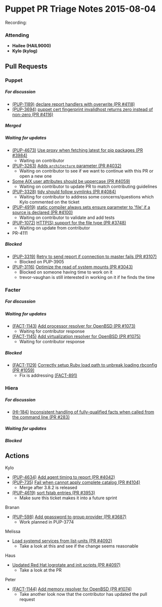 # Puppet PR Triage Notes 2015-08-04

Recording:

### Attending
* **Hailee (HAIL9000)**
* **Kylo (kylog)**

## Pull Requests

### Puppet

##### For discussion
* [(PUP-1189)](https://tickets.puppetlabs.com/browse/PUP-1189) [declare report handlers with overwrite (PR #4118)](https://github.com/puppetlabs/puppet/pull/4118)
* [(PUP-3694)](https://tickets.puppetlabs.com/browse/PUP-3694) [puppet cert fingerprint invalidhost returns zero instead of non-zero (PR #4116)](https://github.com/puppetlabs/puppet/pull/4116)

##### Merged

##### Waiting for updates

* [(PUP-4673)](https://tickets.puppetlabs.com/browse/PUP-4673) [Use proxy when fetching latest for pip packages (PR #3984)](https://github.com/puppetlabs/puppet/pull/3984)
  - Waiting on contributor
* [(PUP-3263)](https://tickets.puppetlabs.com/browse/PUP-3263) [Adds `architecture` parameter (PR #4032)](https://github.com/puppetlabs/puppet/pull/4032)
  - Waiting on contributor to see if we want to continue with this PR or open a new one
* [Some AIX user attributes should be uppercase (PR #4059)](https://github.com/puppetlabs/puppet/pull/4059)
  - Waiting on contributor to update PR to match contributing guidelines
* [(PUP-3328)](https://tickets.puppetlabs.com/browse/PUP-3328) [tidy should follow symlinks (PR #4084)](https://github.com/puppetlabs/puppet/pull/4084)
  - Waiting for contributor to address some concerns/questions which Kylo commented on the ticket
* [(PUP-4919)](https://tickets.puppetlabs.com/browse/PUP-4919) [static compiler always sets ensure parameter to 'file' if a source is declared (PR #4100)](https://github.com/puppetlabs/puppet/pull/4100)
  - Waiting on contributor to validate and add tests
* [(PUP-1072)](https://tickets.puppetlabs.com/browse/PUP-1072) [HTTP(S) support for the file type (PR #3748)](https://github.com/puppetlabs/puppet/pull/3748)
  - Waiting on update from contributor
* PR-4111

##### Blocked

* [(PUP-3319)](https://tickets.puppetlabs.com/browse/PUP-3319) [Retry to send report if connection to master fails (PR #3107)](https://github.com/puppetlabs/puppet/pull/3107)
  - Blocked on PUP-3905
* [(PUP-3116)](https://tickets.puppetlabs.com/browse/PUP-3116) [Optimize the read of system mounts (PR #3043)](https://github.com/puppetlabs/puppet/pull/3043)
  - Blocked on someone having time to work on it
  - trevor-vaughan is still interested in working on it if he finds the time

### Facter

##### For discussion

##### Waiting for updates

* [(FACT-1143)](https://tickets.puppetlabs.com/browse/FACT-1143) [Add processor resolver for OpenBSD (PR #1073)](https://github.com/puppetlabs/facter/pull/1073)
  - Waiting for contributor response
* [(FACT-1145)](https://tickets.puppetlabs.com/browse/FACT-1145) [Add virtualization resolver for OpenBSD (PR #1075)](https://github.com/puppetlabs/facter/pull/1075)
  - Waiting for contributor response

##### Blocked

* [(FACT-1129)](https://tickets.puppetlabs.com/browse/FACT-1129) [Correctly setup Ruby load path to unbreak loading rbconfig (PR #1059)](https://github.com/puppetlabs/facter/pull/1059)
  - Fix is addressing [(FACT-891)](https://tickets.puppetlabs.com/browse/FACT-891)

### Hiera

##### For discussion
* [(HI-184)](https://tickets.puppetlabs.com/browse/HI-184) [Inconsistent handling of fully-qualified facts when called from the command line (PR #283)](https://github.com/puppetlabs/hiera/pull/283)

##### Waiting for updates

##### Blocked

## Actions

Kylo

* [(PUP-4634)](https://tickets.puppetlabs.com/browse/PUP-4634) [Add agent timing to report (PR #4042)](https://github.com/puppetlabs/puppet/pull/4042)
* [(PUP-735)](https://tickets.puppetlabs.com/browse/PUP-735) [Fail when cannot apply complete catalog (PR #4104)](https://github.com/puppetlabs/puppet/pull/4104)
  - Merge after 3.8.2 is released
* [(PUP-4619)](https://tickets.puppetlabs.com/browse/PUP-4619) [sort fstab entries (PR #3953)](https://github.com/puppetlabs/puppet/pull/3953)
  - Make sure this ticket makes it into a future sprint

Branan

* [(PUP-598)](https://tickets.puppetlabs.com/browse/PUP-598) [Add gpassword to group provider (PR #3687)](https://github.com/puppetlabs/puppet/pull/3687)
  - Work planned in PUP-3774

Melissa

* [Load systemd services from list-units (PR #4092)](https://github.com/puppetlabs/puppet/pull/4092)
  - Take a look at this and see if the change seems reasonable

Haus
* [Updated Red Hat logrotate and init scripts (PR #4097)](https://github.com/puppetlabs/puppet/pull/4097)
  - Take a look at the PR

Peter
* [(FACT-1144)](https://tickets.puppetlabs.com/browse/FACT-1144) [Add memory resolver for OpenBSD (PR #1074)](https://github.com/puppetlabs/facter/pull/1074)
  - Take another look now that the contributor has updated the pull request
